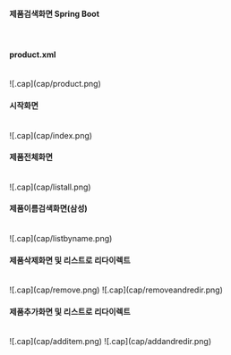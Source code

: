 <h4>제품검색화면 Spring Boot</h4><br/>

<h4>product.xml</h4><br/>
![.cap](cap/product.png)<br/>

<h4>시작화면</h4><br/>
![.cap](cap/index.png)<br/>

<h4>제품전체화면</h4><br/>
![.cap](cap/listall.png)<br/>

<h4>제품이름검색화면(삼성)</h4><br/>
![.cap](cap/listbyname.png)<br/>

<h4>제품삭제화면 및 리스트로 리다이렉트</h4><br/>
![.cap](cap/remove.png)
![.cap](cap/removeandredir.png)<br/>

<h4>제품추가화면 및 리스트로 리다이렉트</h4><br/>
![.cap](cap/additem.png)
![.cap](cap/addandredir.png)<br/>

